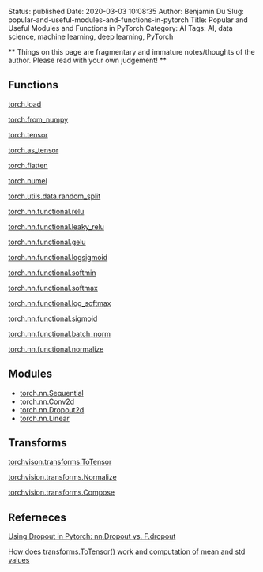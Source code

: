 Status: published
Date: 2020-03-03 10:08:35
Author: Benjamin Du
Slug: popular-and-useful-modules-and-functions-in-pytorch
Title: Popular and Useful Modules and Functions in PyTorch
Category: AI
Tags: AI, data science, machine learning, deep learning, PyTorch

**
Things on this page are fragmentary and immature notes/thoughts of the author.
Please read with your own judgement!
**

## Functions

[torch.load](https://pytorch.org/docs/stable/torch.html#torch.load)

[torch.from_numpy](https://pytorch.org/docs/master/torch.html#torch.from_numpy)

[torch.tensor](https://pytorch.org/docs/master/torch.html#torch.tensor)

[torch.as_tensor](https://pytorch.org/docs/master/torch.html#torch.as_tensor)

[torch.flatten](https://pytorch.org/docs/stable/torch.html#torch.flatten)

[torch.numel](https://pytorch.org/docs/stable/torch.html#torch.numel)

[torch.utils.data.random_split](https://pytorch.org/docs/stable/data.html#torch.utils.data.random_split)

[torch.nn.functional.relu](https://pytorch.org/docs/stable/nn.functional.html#relu)


[torch.nn.functional.leaky_relu](https://pytorch.org/docs/stable/nn.functional.html#leaky-relu)

[torch.nn.functional.gelu](https://pytorch.org/docs/stable/nn.functional.html#gelu)

[torch.nn.functional.logsigmoid](https://pytorch.org/docs/stable/nn.functional.html#logsigmoid)

[torch.nn.functional.softmin](https://pytorch.org/docs/stable/nn.functional.html#softmin)

[torch.nn.functional.softmax](https://pytorch.org/docs/stable/nn.functional.html#softmax)

[torch.nn.functional.log_softmax](https://pytorch.org/docs/stable/nn.functional.html#log-softmax)

[torch.nn.functional.sigmoid](https://pytorch.org/docs/stable/nn.functional.html#sigmoid)

[torch.nn.functional.batch_norm](https://pytorch.org/docs/stable/nn.functional.html#batch-norm)

[torch.nn.functional.normalize](https://pytorch.org/docs/stable/nn.functional.html#normalize)

## Modules

- [torch.nn.Sequential](https://pytorch.org/docs/stable/nn.html#sequential)
- [torch.nn.Conv2d](https://pytorch.org/docs/stable/nn.html#conv2d)
- [torch.nn.Dropout2d](https://pytorch.org/docs/stable/nn.html#dropout2d)
- [torch.nn.Linear](https://pytorch.org/docs/stable/nn.html#linear)

## Transforms

[torchvison.transforms.ToTensor](https://pytorch.org/docs/stable/torchvision/transforms.html#torchvision.transforms.ToTensor)

[torchvision.transforms.Normalize](https://pytorch.org/docs/stable/torchvision/transforms.html#torchvision.transforms.Normalize)

[torchvision.transforms.Compose](https://pytorch.org/docs/stable/torchvision/transforms.html#torchvision.transforms.Compose)


## Referneces

[Using Dropout in Pytorch: nn.Dropout vs. F.dropout](https://stackoverflow.com/questions/53419474/using-dropout-in-pytorch-nn-dropout-vs-f-dropout)

[How does transforms.ToTensor() work and computation of mean and std values](https://discuss.pytorch.org/t/how-does-transforms-totensor-work-and-computation-of-mean-and-std-values/9085)
